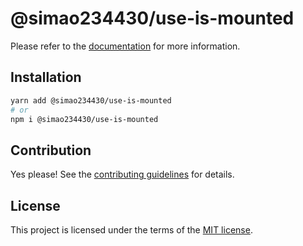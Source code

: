 # @simao234430/use-is-mounted



Please refer to the [documentation](https://YooUI.org/docs/components/use-is-mounted) for more information.

## Installation

```sh
yarn add @simao234430/use-is-mounted
# or
npm i @simao234430/use-is-mounted
```

## Contribution

Yes please! See the
[contributing guidelines](https://github.com/xiaosimao123/yooui/blob/master/CONTRIBUTING.md)
for details.

## License

This project is licensed under the terms of the
[MIT license](https://github.com/xiaosimao123/yooui/blob/master/LICENSE).
